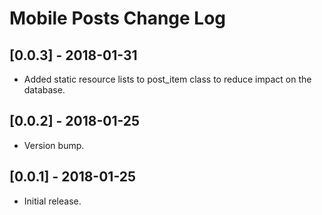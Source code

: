 
# Mobile Posts Change Log

## [0.0.3] - 2018-01-31

- Added static resource lists to post_item class to reduce impact on the database.

## [0.0.2] - 2018-01-25

- Version bump.

## [0.0.1] - 2018-01-25

- Initial release.
